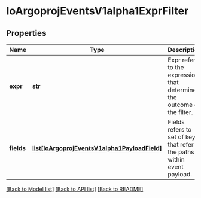 # IoArgoprojEventsV1alpha1ExprFilter

## Properties
Name | Type | Description | Notes
------------ | ------------- | ------------- | -------------
**expr** | **str** | Expr refers to the expression that determines the outcome of the filter. | [optional] 
**fields** | [**list[IoArgoprojEventsV1alpha1PayloadField]**](IoArgoprojEventsV1alpha1PayloadField.md) | Fields refers to set of keys that refer to the paths within event payload. | [optional] 

[[Back to Model list]](../README.md#documentation-for-models) [[Back to API list]](../README.md#documentation-for-api-endpoints) [[Back to README]](../README.md)


